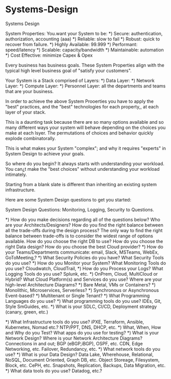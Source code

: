 # Systems-Design
Systems Design

System Properties:
You.want your System to be:
*) Secure: authentication, authorization, accounting (aaa)
*) Reliable: slow to fail
*) Robust:  quick to recover from failure.
*) Highly Available: 99.999
*) Performant: speed/latency
*) Scalable: capacity/bandwidth
*) Maintainable: automation
*) Cost Effective:  minimize Capex & Opex

Every business has business goals.
These System Properties align with the typical high level business goal of "satisfy your customers".

Your System is a Stack comprised of Layers:
*) Data Layer:
*) Network Layer:
*) Compute Layer:
*) Personnel Layer: all the departments and teams that are your business.

In order to achieve the above System Prooerties you have to apply the "best" practices, and the "best" technologies for each property,, at each layer of your stack.

This is a daunting task because there are so many options available and so many different ways your system will behave  depending on the choices you make at each lsyer. The permutations of choices and behavior quickly explode combinatorally.

This is what makes your System "complex"; and why it requires "experts" in System Design to achieve your goals.

So where do you begin?
It always starts with understanding your workload.
You can¿t make the "best choices" without understanding your workload intimately. 

Starting from a blank slate is different than inheriting an existing system infrastructure.

Here are some System Design questions to get you started:

System Design Questions:
Monitoring, Logging, Security to Questions.

*) How do you make decisions regarding all of the questions below?
Who are your Architects/Designers?
How do you find the right balance between all the trade-offs during the design process?
The only way to find the right balance between trade-offs is to consider the widest range of options available.
How do you choose the right DB to use?
How do you choose the right Data design?
How do you choose the best Cloud provider?
*) How do your Teams/Departments communicate:
   email, Slack, MSTeams, WebEx, GoToMeeting,?
*) What Security Policies do you have?
   What Security Tools do you use?
*) How do you Monitor your System?
   What Monitoring Tools do you use?
   Cloudwatch, CloudTrail, 
*) How do you Process your Logs?
   What Logging Tools do you use?
   Splunk, etc.
*) OnPrem, Cloud, MultiCloud or Hybrid?
   What Cloud Platform(s) and Services do you use?
   Where are your high-level Architecture Diagrams?
*) Bare Metal, VMs or Containers?
*) Monolithic, Microservices, Serverless?
*) Synchronous or Asynchronous Event-based?
*) Multitenant or Single Tenant?
*) What Programming Languages do you use?
*) What programming tools do you use? IDEs, Git, Style SmGuides, etc.
*) What is your SDLC, CI/CD, Deployment strategy (canary, green, etc.)

*) What Infrastructure tools do you use? iPXE, Terraform, Ansible, Kubernetes, Nomad etc.? NTP/PPT, DNS, DHCP, etc.
*) What, When, How and Why do you Test? What apps do you use for testing?
*) What is your Network Design? Where is your Network Architecture Diagrams? Connections in and out; BGP (eBGP,iBGP), OSPF, etc. CDN, Edge Networking, etc. Failover, Redundancy, etc.
*) What network tools do you use?
*) What is your Data Design?
Data Lake, Wherehouse, Relational, NoSQL, Document Oriented, Graph DB, etc. Object Storeage, Filesystem, Block, etc. CePH, etc. Snapshots, Replication, Backups, Data Migration, etc.
*) What data tools do you use? Datadog, etc.?

